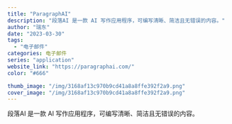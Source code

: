 ```yaml
---
title: "ParagraphAI"
description: "段落AI 是一款 AI 写作应用程序，可编写清晰、简洁且无错误的内容。"
author: "瑞东"
date: "2023-03-30"
tags:
  - "电子邮件"
categories: 电子邮件
series: "application"
website_link: "https://paragraphai.com/"
color: "#666"

thumb_image: "/img/3168af13c970b9cd41a8a8ffe392f2a9.png"
cover_image: "/img/3168af13c970b9cd41a8a8ffe392f2a9.png"
---
```


段落AI 是一款 AI 写作应用程序，可编写清晰、简洁且无错误的内容。
